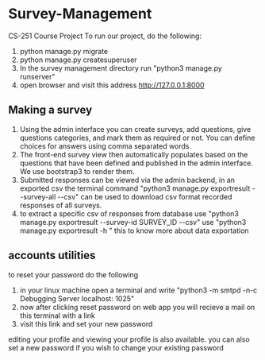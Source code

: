 # Survey-Management
CS-251 Course Project
To run our project, do the following:
1. python manage.py migrate
2. python manage.py createsuperuser
3. In the survey management directory run "python3 manage.py runserver"
4. open browser and visit this address http://127.0.0.1:8000

## Making a survey

1. Using the admin interface you can create surveys, add questions, give questions
categories, and mark them as required or not. You can define choices for answers
using comma separated words.
2. The front-end survey view then automatically populates based on the questions
that have been defined and published in the admin interface. We use bootstrap3
to render them.
3. Submitted responses can be viewed via the admin backend, in an exported csv
the terminal command "python3 manage.py exportresult --survey-all --csv" can be used to download csv format recorded responses of all surveys.
4. to extract a specific csv of responses from database use "python3 manage.py exportresult --survey-id SURVEY_ID --csv"
use "python3 manage.py exportresult -h " this to know more about data exportation

## accounts utilities
to reset your password do the following
1. in your linux machine open a terminal and write "python3 -m smtpd -n-c Debugging Server localhost: 1025"
2. now after clicking reset password on web app you will recieve a mail on this terminal with a link
3. visit this link and set your new password

editing your profile and viewing your profile is also available.
you can also set a new password if you wish to change your existing password
